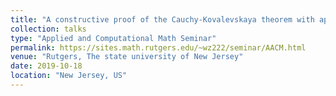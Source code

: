 ```yaml
---
title: "A constructive proof of the Cauchy-Kovalevskaya theorem with applications to validated numerics."
collection: talks
type: "Applied and Computational Math Seminar"
permalink: https://sites.math.rutgers.edu/~wz222/seminar/AACM.html
venue: "Rutgers, The state university of New Jersey"
date: 2019-10-18
location: "New Jersey, US"
---
```


